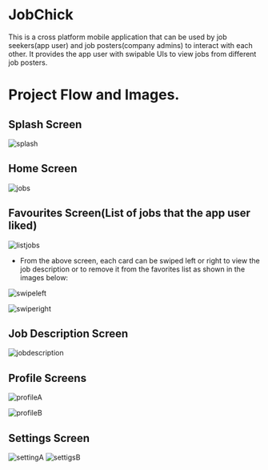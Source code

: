 # JobChick
This is a cross platform mobile application that can be used by job seekers(app user) and job posters(company admins) to interact with each other. It provides the app user with swipable UIs to view jobs from different job posters.

# Project Flow and Images.
   ## Splash Screen    
![splash](https://github.com/ochudidesterio/jobchick-frontend/assets/45032910/640408e7-588e-4a54-90cd-09878b5b51f2)

  ## Home Screen
![jobs](https://github.com/ochudidesterio/jobchick-frontend/assets/45032910/6cab29ac-c7cf-4ea3-ac7a-a298272fce18)

  ## Favourites Screen(List of jobs that the app user liked)
  
![listjobs](https://github.com/ochudidesterio/jobchick-frontend/assets/45032910/21440c56-3e0b-4513-b52f-0facd12adeea)
- From the above screen, each card can be swiped left or right to view the job description or to remove it from the favorites list as shown in the images below:
  
![swipeleft](https://github.com/ochudidesterio/jobchick-frontend/assets/45032910/5942a198-3d92-48a5-a67b-39f553111288)


![swiperight](https://github.com/ochudidesterio/jobchick-frontend/assets/45032910/e3d9b092-1ea3-4d2b-b91a-2985c1e60d62)

## Job Description Screen
![jobdescription](https://github.com/ochudidesterio/jobchick-frontend/assets/45032910/0754c22e-2306-4634-9e99-2d25e894418b)


## Profile Screens

![profileA](https://github.com/ochudidesterio/jobchick-frontend/assets/45032910/d8df34cb-c89d-4855-ba8c-ad92a5afaa84)

![profileB](https://github.com/ochudidesterio/jobchick-frontend/assets/45032910/f0403898-b033-4104-8142-de25778e5ed8)

## Settings Screen

![settingA](https://github.com/ochudidesterio/jobchick-frontend/assets/45032910/77f4e7f3-3401-4e78-8e0f-26b899b47e42)
![settigsB](https://github.com/ochudidesterio/jobchick-frontend/assets/45032910/dda92071-1be8-4519-9299-ef685af54cf9)





